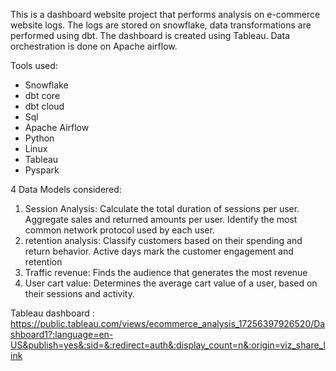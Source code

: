 This is a dashboard website project that performs analysis on e-commerce website logs. The logs are stored on snowflake, data transformations are performed using dbt. The dashboard is created using Tableau. Data orchestration is done on Apache airflow.

Tools used:

* Snowflake
* dbt core
* dbt cloud
* Sql
* Apache Airflow
* Python
* Linux
* Tableau
* Pyspark


4 Data Models considered:

1. Session Analysis:
Calculate the total duration of sessions per user.
Aggregate sales and returned amounts per user.
Identify the most common network protocol used by each user.
2. retention analysis:
Classify customers based on their spending and return behavior.
Active days mark the customer engagement and retention 
3. Traffic revenue:
Finds the audience that generates the most revenue
4. User cart value:
Determines the average cart value of a user, based on their sessions and activity.


Tableau dashboard : https://public.tableau.com/views/ecommerce_analysis_17256397926520/Dashboard1?:language=en-US&publish=yes&:sid=&:redirect=auth&:display_count=n&:origin=viz_share_link


